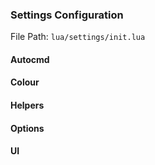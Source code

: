 
### Settings Configuration

File Path: `lua/settings/init.lua`

#### Autocmd

#### Colour

#### Helpers

#### Options

#### UI


